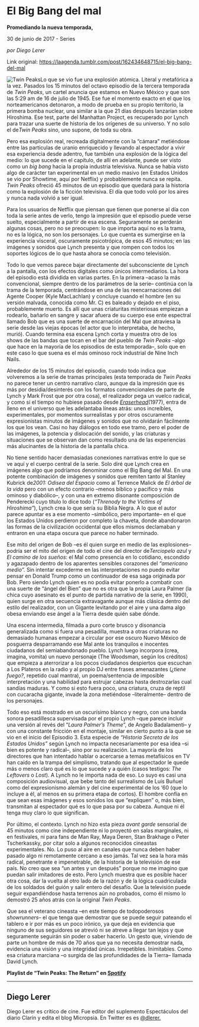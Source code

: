 # El Big Bang del mal

**Promediando la nueva temporada,**

30 de junio de 2017 - Series

_por Diego Lerer_

Link original: https://laagenda.tumblr.com/post/162434648715/el-big-bang-del-mal

![Twin Peaks](https://64.media.tumblr.com/10fa2223ed4ee5e1ed99e335b0434011/tumblr_inline_pjzvqnsxzp1t6q87u_500.jpg)Lo que se vio fue una explosión
atómica. Literal y metafórica a la vez. Pasados los 15 minutos del
octavo episodio de la tercera temporada de *Twin
Peaks*, un cartel anuncia que estamos en Nuevo México y
que son las 5:29 am de 16 de julio de 1945. Ese fue el momento exacto
en el que los norteamericanos detonaron, a modo de prueba en su
propio territorio, la primera bomba nuclear, una similar a la que 21
días después lanzarían sobre Hiroshima. Ese test, parte del
Manhattan Project, es recuperado por Lynch para trazar una suerte de
historia de los orígenes de su universo. Y no solo el de*Twin
Peaks* sino, uno supone, de toda su obra.

Pero esa explosión real, recreada
digitalmente con la “cámara” metiéndose entre las partículas
de uranio enriquecido y llevando al espectador a vivir esa
experiencia desde adentro, fue también una explosión de la lógica
del medio: lo que sucede en el capítulo, de allí en adelante, puede
ser visto como un *big bang* hacia la propia industria
televisiva. Nunca se había visto algo de carácter tan experimental
en un medio masivo (en Estados Unidos se vio por Showtime, aquí por
Netflix) y probablemente nunca se repita. *Twin
Peaks* ofreció 45 minutos de un episodio que quedará para
la historia como la explosión de la ficción televisiva. El día que
todo voló por los aires y nunca nada volvió a ser igual.

Para los usuarios de Netflix que
piensan que tienen que ponerse al día con toda la serie antes de
verlo, tengo la impresión que el episodio puede verse suelto,
especialmente a partir de esa escena. Seguramente se perderán
algunas cosas, pero no se preocupen: lo que importa aquí no es la
trama, no es la lógica, no son los personajes. Lo que cuenta es
sumergirse en la experiencia visceral, oscuramente psicotrópica, de
esos 45 minutos; en las imágenes y sonidos que Lynch presenta y que
rompen con todos los soportes lógicos de lo que hasta ahora se
conocía como televisión.

Todo lo que vemos parece bajar
directamente del subconsciente de Lynch a la pantalla, con los
efectos digitales como únicos intermediarios. La hora del episodio
está dividida en varias partes. En la primera –acaso la más
convencional, siempre dentro de los parámetros de la serie–
continúa con la trama de la temporada, centrándose en una de las
reencarnaciones del Agente Cooper (Kyle MacLachlan) y concluye cuando
el hombre (en su versión malvada, conocida como Mr. C) es baleado y
dejado en el piso, probablemente muerto. Es allí que unas
criaturitas misteriosas empiezan a rodearlo, bañarlo en sangre y
sacar afuera de su cuerpo ese ente espectral llamado Bob que es una
suerte de encarnación del Mal que atraviesa la serie desde las
viejas épocas (el actor que lo interpretaba, de hecho, murió).
Cuando termina esa escena Lynch corta y muestra otro de los shows de
las bandas que tocan en el bar del pueblo de *Twin Peaks* –algo que
hace en la mayoría de los episodios de esta temporada–, solo que en
este caso lo que suena es el más ominoso rock industrial de Nine
Inch Nails.

Alrededor de los 15 minutos del
episodio, cuando todo indica que volveremos a la serie de tramas
principales (esta temporada de *Twin
Peaks* no parece tener un centro narrativo claro, aunque da la impresión que es
más por desidia/desinterés con los formatos convencionales de parte
de Lynch y Mark Frost que por otra cosa), el realizador pega un
vuelco radical, y como si el tiempo no hubiese pasado desde
*[Eraserhead](https://www.youtube.com/watch?v=dLpZi1z6yLg)*(1977),
entra de lleno en el universo que les adelantaba líneas atrás: unos
increíbles, experimentales, por momentos surrealistas y por otros
oscuramente expresionistas minutos de imágenes y sonidos que no
olvidarán fácilmente los que los vean. Casi no hay diálogos en
todo ese tramo, pero el poder de las imágenes, la potencia y
dislocación del sonido, y las criaturas y situaciones que se
observan dan como resultado una de las experiencias más alucinantes
de la historia de la pantalla chica.



No tiene sentido hacer demasiadas
conexiones narrativas entre lo que se ve aquí y el cuerpo central de
la serie. Solo diré que Lynch crea en imágenes algo que podríamos
denominar como el Big Bang del Mal. En una potente combinación de
imágenes y sonidos que remiten tanto al Stanley Kubrick de*2001: Odisea del Espacio* como al Terrence Malick de *El
árbol de la vida* pero con un efecto contrario –menos
bíblico y pacífico y más ominoso y diabólico–, y con una en
extremo disonante composición de Penderecki cuyo título lo dice
todo (*“Threnody to the Victims of Hiroshima”*), Lynch
crea lo que sería su Biblia Negra. A lo que el autor parece apuntar
es a ese momento –simbólico, pero importante– en el que los
Estados Unidos perdieron por completo la chaveta, donde abandonaron
las formas de la civilización occidental que ellos mismos declamaban
y entraron en una etapa oscura que parece no haber terminado.

Ese mito del origen de Bob –es él
quien surge en medio de las explosiones– podría ser el mito del
origen de todo el cine del director de*Terciopelo
azul* y *El camino de
los sueños*: el Mal como presencia en lo cotidiano,
escondido y agazapado dentro de los aparentes sensibles corazones del
*“americano medio”.* Sin intentar excederme en las
interpretaciones no puedo evitar pensar en Donald Trump como un
continuador de esa saga originada por Bob. Pero siendo Lynch quien es
no podía evitar ponerlo a combatir con una suerte de “ángel
del Bien” que no es otra que la propia Laura Palmer (la chica
cuyo asesinato es el punto de partida narrativo de la serie, en
1990), quien surge en otra secuencia extravagante aunque más clásica
dentro del estilo del realizador, con un Gigante levitando por el
aire y una dama algo obesa enviando ese ángel a la Tierra desde
quién sabe dónde.

Una escena intermedia, filmada a puro
corte brusco y disonancia generalizada como si fuera una pesadilla,
muestra a otras criaturas no demasiado humanas empezar a circular por
ese oscuro Nuevo México de posguerra desparramando ese Mal ante los
tranquilos e inocentes ciudadanos del semiabandonado pueblo. Lynch
luego incorpora (crea, imagina, vomita) un nuevo personaje (The
Woodsman, según los créditos) que empieza a aterrorizar a los pocos
ciudadanos despiertos que escuchan a Los Plateros en la radio y al
propio DJ entre frases amenazantes (*¿tiene fuego?*, repetido
cual mantra), un poema/sentencia de imposible interpretación y una
habilidad para estrujar cabezas hasta destrozarlas cual sandías
maduras. Y como si esto fuera poco, una criatura, cruza de reptil con
cucaracha gigante, invade la zona metiéndose –literalmente– dentro
de los personajes.

Todo eso está mostrado en un
oscurísimo blanco y negro, con una banda sonora pesadillesca
supervisada por el propio Lynch –que parece incluir una versión al
revés del “*Laura Palmer’s Theme*”, de Angelo
Badalamenti– y con una constante fricción en el montaje, similar en
cierto punto a la que se vio en el inicio del Episodio 3. Esta
especie de *“Historia Secreta de los Estados Unidos”*
según Lynch no impacta necesariamente por esa idea –si bien es
potente y radical–, sino por su realización. La mayoría de los
directores que han intentado hablar o acercarse a temas metafísicos
en TV han caído en la trampa del simplismo, tratando que al
espectador le quede más o menos claro qué es lo que sucede y a
quién (casos testigos: *The
Leftovers* o *Lost*).
A Lynch no le importa nada de eso. Lo suyo es casi una composición
audiovisual, que bebe tanto del surrealismo de Luis Buñuel como del
expresionismo alemán y del cine experimental de los ‘60 (que lo
incluye a él, al menos en su primera etapa de cortos). El hombre
confía en que sean esas imágenes y esos sonidos los que “expliquen”
o, más bien, transmitan al espectador qué es lo que pasa por su
cabeza. Aunque ni él tenga muy claro lo que significan.

Por último, el contexto. Lynch no hizo
esta pieza *avant garde* sensorial de 45 minutos como cine
independiente ni lo proyectó en salas marginales, ni en festivales,
ni para fans de Man Ray, Maya Deren, Stan Brakhage o Peter
Tscherkassky, por citar solo a algunos reconocidos cineastas
experimentales. No. Lo puso al aire en canales que nunca deben haber
pasado algo ni remotamente cercano a eso jamás. Tal vez sea la hora
más radical, penetrante e impenetrable, de la historia de la
televisión de ese país. No creo que sea “un antes y un
después” porque no me imagino que puedan salir imitadores de
esto. Pero Lynch muestra que es posible hacer otra cosa, dar la
vuelta al otro lado de la razón y de la lógica cuadriculada de los
soldados del guión y salir entero del desafío. Que la televisión
puede seguir expandiéndose hasta terrenos aún no probados, como él
mismo lo demostró 25 años atrás con la original *Twin
Peaks*.  


Que sea el veterano cineasta –en este
tiempo de todopoderosos *showrunners*– el que tenga que
demostrar que se puede seguir pateando el tablero e ir por más es un
poco irónico, ya que deja en evidencia que ninguno de sus seguidores
se atrevió ni se atreve a llegar tan lejos y que seguramente
seguirán sin poder o saber hacerlo. Un gesto que, viniendo de parte
un hombre de más de 70 años que ya no necesita demostrar nada,
evidencia una visión y una integridad únicas. Irrepetibles.
Inimitables. Como esa criatura marciana –o surgida de las
profundidades de la Tierra– llamada David Lynch.

**Playlist de “Twin Peaks: The
Return” en [Spotify](https://t.umblr.com/redirect?z=https%3A%2F%2Fopen.spotify.com%2Fembed%2Fuser%2F1163710959%2Fplaylist%2F2vQ0l2DjHxewoNNDu7iFzx&t=M2U4ZTdhM2ZhZGFkODQ0MmU1OGQ5MzRkZDdjMTFhYzc0YjNmYTk3NCxFaVk4WmpHbw%3D%3D&b=t%3AXDz46txpppLgDp7rJlWQpw&p=https%3A%2F%2Flaagenda.tumblr.com%2Fpost%2F162434648715%2Fel-big-bang-del-mal&m=1&ts=1705438514)**

---

 Diego Lerer
------------

Diego Lerer es crítico de cine. Fue editor del suplemento Espectáculos del diario Clarín y edita el blog Micropsia. En Twitter es es [@dlerer.](https://twitter.com/dlerer?lang=es) 

